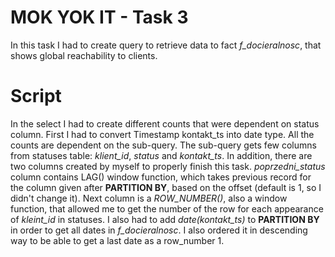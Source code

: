 # MOK YOK IT - Task 3

In this task I had to create query  to retrieve data to fact *f_docieralnosc*, that shows global reachability to clients.

# Script

In the select I had to create different counts that were dependent on status column. First I had to convert Timestamp kontakt_ts into date type.
All the counts are dependent on the sub-query. The sub-query gets few columns from statuses table: *klient_id*, *status* and
*kontakt_ts*. In addition, there are two columns created by myself to properly finish this task. *poprzedni_status* column contains LAG() window function,
which takes previous record for the column given after **PARTITION BY**, based on the offset (default is 1, so I didn't change it).
Next column is a *ROW_NUMBER()*, also a window function, that allowed me to get the number of the row for each appearance of *kleint_id* in statuses. 
I also had to add *date(kontakt_ts)* to **PARTITION BY** in order to get all dates in *f_docieralnosc*.
I also ordered it in descending way to be able to get a last date as a row_number 1.